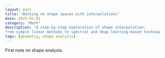 ```yaml
---
layout: post
title: "Walking on shape spaces with interpolations"
date: 2025-02-01
category: "Math"
description: "A step-by-step exploration of shape interpolation, 
from simple linear methods to spectral and deep learning-based techniques."
tags: [geometry, shape analysis]
---
```


First note on shape analysis.
